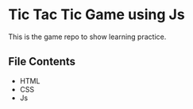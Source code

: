# Tic Tac Tic Game using Js
This is the game repo to show learning practice.

## File Contents
- HTML
- CSS
- Js